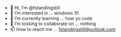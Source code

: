 - 👋 Hi, I’m @fstandingstill
- 👀 I’m interested in ... windows 10
- 🌱 I’m currently learning ... how yo code
- 💞️ I’m looking to collaborate on ... nothing
- 📫 How to reach me ... fstandingstill@outlook.com

<!---
fstandingstill/fstandingstill is a ✨ special ✨ repository because its `README.md` (this file) appears on your GitHub profile.
You can click the Preview link to take a look at your changes.
--->
